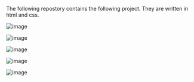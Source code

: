 The following repostory contains the following project.
They are written in html and css.


![image](https://github.com/MachariaEmilio/developer/assets/132134982/f42745e2-a101-472d-88e2-1972e5165d68)

![image](https://github.com/MachariaEmilio/developer/assets/132134982/bb1bf9d3-da99-4f23-a61b-8d478f72c70b)

![image](https://github.com/MachariaEmilio/developer/assets/132134982/6f26d789-c00b-485f-82a9-1da192a6bb4b)

![image](https://github.com/MachariaEmilio/developer/assets/132134982/40c1b89d-3a61-4c01-b979-5516bff5294c)

![image](https://github.com/MachariaEmilio/developer/assets/132134982/06dbbe91-31cd-4828-abe4-b155845e51ac)
